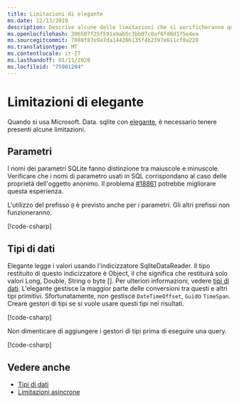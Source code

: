 ```yaml
---
title: Limitazioni di elegante
ms.date: 12/13/2019
description: Descrive alcune delle limitazioni che si verificheranno quando si usa l'elegante.
ms.openlocfilehash: 396507f25f591a9ab5c3bb07c0af6fd8d175e4ea
ms.sourcegitcommit: 7088f87e9a7da144266135f4b2397e611cf0a228
ms.translationtype: MT
ms.contentlocale: it-IT
ms.lasthandoff: 01/11/2020
ms.locfileid: "75901204"
---
```

# <a name="dapper-limitations"></a>Limitazioni di elegante

Quando si usa Microsoft. Data. sqlite con [elegante](https://stackexchange.github.io/Dapper/), è necessario tenere presenti alcune limitazioni.

## <a name="parameters"></a>Parametri

I nomi dei parametri SQLite fanno distinzione tra maiuscole e minuscole. Verificare che i nomi di parametro usati in SQL corrispondano al caso delle proprietà dell'oggetto anonimo. Il problema [#18861](https://github.com/dotnet/efcore/issues/18861) potrebbe migliorare questa esperienza.

L'utilizzo del prefisso `@` è previsto anche per i parametri. Gli altri prefissi non funzioneranno.

[!code-csharp[](../../../../samples/snippets/standard/data/sqlite/DapperSample/Program.cs?name=snippet_Parameter)]

## <a name="data-types"></a>Tipi di dati

Elegante legge i valori usando l'indicizzatore SqliteDataReader. Il tipo restituito di questo indicizzatore è Object, il che significa che restituirà solo valori Long, Double, String o byte []. Per ulteriori informazioni, vedere [tipi di dati](types.md). L'elegante gestisce la maggior parte delle conversioni tra questi e altri tipi primitivi. Sfortunatamente, non gestisce `DateTimeOffset`, `Guid`o `TimeSpan`. Creare gestori di tipi se si vuole usare questi tipi nei risultati.

[!code-csharp[](../../../../samples/snippets/standard/data/sqlite/DapperSample/Program.cs?name=snippet_TypeHandlers)]

Non dimenticare di aggiungere i gestori di tipi prima di eseguire una query.

[!code-csharp[](../../../../samples/snippets/standard/data/sqlite/DapperSample/Program.cs?name=snippet_AddTypeHandlers)]

## <a name="see-also"></a>Vedere anche

* [Tipi di dati](types.md)
* [Limitazioni asincrone](async.md)
